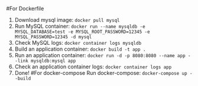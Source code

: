 #For Dockerfile
1. Download mysql image: ```docker pull mysql```
2. Run MySQL container: ```docker run --name mysqldb -e MYSQL_DATABASE=test -e MYSQL_ROOT_PASSWORD=12345 -e MYSQL_PASSWORD=12345 -d mysql```
3. Check MySQL logs: ```docker container logs mysqldb```
4. Build an application container: ```docker build -t app .```
5. Run an application container: ```docker run -d -p 8080:8080 --name app --link mysqldb:mysql app```
6. Check an application container logs: ```docker container logs app```
7. Done!
#For docker-compose
Run docker-compose: ```docker-compose up --build```
